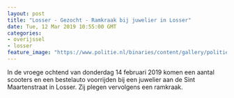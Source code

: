 ```yaml
---
layout: post
title: "Losser - Gezocht - Ramkraak bij juwelier in Losser"
date: Tue, 12 Mar 2019 10:55:00 GMT
categories: 
- overijssel 
- losser 
feature_image: "https://www.politie.nl/binaries/content/gallery/politie/gezocht/verdachten/2019/maart/02-on/2019067512-1.jpg"
---
```


In de vroege ochtend van donderdag 14 februari 2019 komen een aantal scooters en een bestelauto voorrijden bij een juwelier aan de Sint Maartenstraat in Losser. Zij plegen vervolgens een ramkraak.
